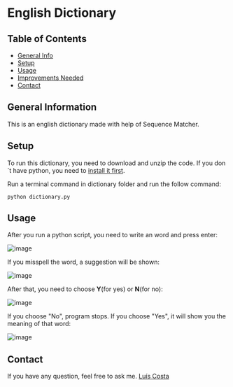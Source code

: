 # English Dictionary

## Table of Contents
* [General Info](#general-information)
* [Setup](#setup)
* [Usage](#usage)
* [Improvements Needed](#improvements-needed)
* [Contact](#contact)


## General Information

This is an english dictionary made with help of Sequence Matcher.

## Setup
To run this dictionary, you need to download and unzip the code. If you don´t have python, you need to [install it first](https://www.python.org/downloads/).

Run a terminal command in dictionary folder and run the follow command:
```
python dictionary.py
```

## Usage

After you run a python script, you need to write an word and press enter:

![image](https://user-images.githubusercontent.com/99747197/156195895-68dd9a60-c69c-40c7-ab44-3e73e0c73f31.png)

If you misspell the word, a suggestion will be shown:

![image](https://user-images.githubusercontent.com/99747197/156196149-93832cd5-0833-4c4f-b6b1-ba74503e7545.png)

After that, you need to choose **Y**(for yes) or **N**(for no):

![image](https://user-images.githubusercontent.com/99747197/156196417-0f0ef31a-ddb2-4730-a415-1328b4e0ed17.png)

If you choose "No", program stops. If you choose "Yes", it will show you the meaning of that word:

![image](https://user-images.githubusercontent.com/99747197/156196804-511b639a-ab09-49c6-8e37-79daf4c1b10d.png)

## Contact
If you have any question, feel free to ask me.  [Luís Costa](https://www.linkedin.com/in/lu%C3%ADs-costa-793a2414b/)

